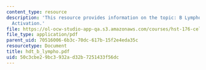 ```yaml
---
content_type: resource
description: 'This resource provides information on the topic: B Lymphocyte Dev and
  Activation.'
file: https://ol-ocw-studio-app-qa.s3.amazonaws.com/courses/hst-176-cellular-and-molecular-immunology-fall-2005/50c3cbe29bc3932ad32b7251433f56dc_hdt_b_lympho.pdf
file_type: application/pdf
parent_uid: 70516006-6b3c-70dc-617b-15f2e4eda35c
resourcetype: Document
title: hdt_b_lympho.pdf
uid: 50c3cbe2-9bc3-932a-d32b-7251433f56dc
---
```

